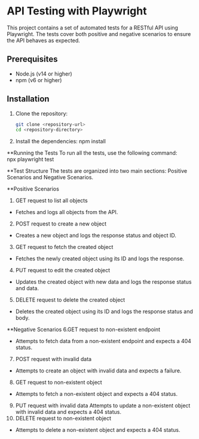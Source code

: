 # API Testing with Playwright
This project contains a set of automated tests for a RESTful API using Playwright. The tests cover both positive and negative scenarios to ensure the API behaves as expected.

## Prerequisites

- Node.js (v14 or higher)
- npm (v6 or higher)

## Installation

1. Clone the repository:
   ```sh
   git clone <repository-url>
   cd <repository-directory>

2. Install the dependencies:
npm install

**Running the Tests
To run all the tests, use the following command:    
npx playwright test

**Test Structure
The tests are organized into two main sections: Positive Scenarios and Negative Scenarios.

**Positive Scenarios
1. GET request to list all objects
- Fetches and logs all objects from the API.
2. POST request to create a new object
- Creates a new object and logs the response status and object ID.
3. GET request to fetch the created object
- Fetches the newly created object using its ID and logs the response.
4. PUT request to edit the created object
- Updates the created object with new data and logs the response status and data.
5. DELETE request to delete the created object
- Deletes the created object using its ID and logs the response status and body.

**Negative Scenarios
6.GET request to non-existent endpoint
- Attempts to fetch data from a non-existent endpoint and expects a 404 status.
7. POST request with invalid data
- Attempts to create an object with invalid data and expects a failure.
8. GET request to non-existent object
- Attempts to fetch a non-existent object and expects a 404 status.
9. PUT request with invalid data
Attempts to update a non-existent object with invalid data and expects a 404 status.
10. DELETE request to non-existent object
- Attempts to delete a non-existent object and expects a 404 status.
